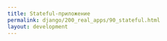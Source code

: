 ```yaml
---
title: Stateful-приложение
permalink: django/200_real_apps/90_stateful.html
layout: development
---
```


